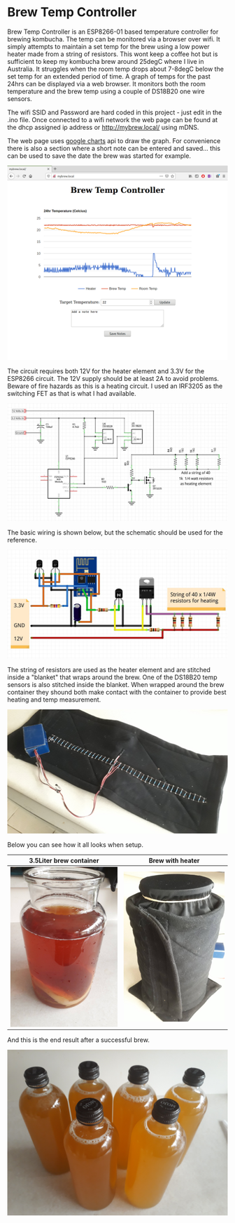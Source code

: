 # Brew Temp Controller

Brew Temp Controller is an ESP8266-01 based temperature controller for brewing kombucha.  The temp can be monitored via a browser over wifi.  It simply attempts to maintain a set temp for the brew using a low power heater made from a string of resistors.  This wont keep a coffee hot but is sufficient to keep my kombucha brew around 25degC where I live in Australia.  It struggles when the room temp drops about 7-8degC below the set temp for an extended period of time.  A graph of temps for the past 24hrs can be displayed via a web browser.  It monitors both the room temperature and the brew temp using a couple of DS18B20 one wire sensors.

The wifi SSID and Password are hard coded in this project - just edit in the .ino file.  Once connected to a wifi network the web page can be found at the dhcp assigned ip address or http://mybrew.local/ using mDNS.

The web page uses [google charts](https://developers.google.com/chart) api to draw the graph.  For convenience there is also a section where a short note can be entered and saved... this can be used to save the date the brew was started for example.

![mybrew Web Page](https://github.com/CraigHoffmann/brew-temp-controller/blob/master/mybrew.png?raw=true)

The circuit requires both 12V for the heater element and 3.3V for the ESP8266 circuit.  The 12V supply should be at least 2A to avoid problems.  Beware of fire hazards as this is a heating circuit.  I used an IRF3205 as the switching FET as that is what I had available.

![mybrew Web Page](https://github.com/CraigHoffmann/brew-temp-controller/blob/master/Images/BrewTempControlSchematic.jpg?raw=true)

The basic wiring is shown below, but the schematic should be used for the reference.

![mybrew Web Page](https://github.com/CraigHoffmann/brew-temp-controller/blob/master/Images/BrewTempControlWiring.jpg?raw=true)

The string of resistors are used as the heater element and are stitched inside a "blanket" that wraps around the brew.  One of the DS18B20 temp sensors is also stitched inside the blanket.  When wrapped around the brew container they shound both make contact with the container to provide best heating and temp measurement.

![mybrew Web Page](https://github.com/CraigHoffmann/brew-temp-controller/blob/master/Images/resistors.jpg?raw=true)

Below you can see how it all looks when setup.

3.5Liter brew container    |  Brew with heater
:-------------------------:|:-------------------------:
![mybrew Web Page](https://github.com/CraigHoffmann/brew-temp-controller/blob/master/Images/brew.jpg?raw=true) |  ![mybrew Web Page](https://github.com/CraigHoffmann/brew-temp-controller/blob/master/Images/heatersetup.jpg?raw=true)

And this is the end result after a successful brew.

![mybrew Web Page](https://github.com/CraigHoffmann/brew-temp-controller/blob/master/Images/bottled.jpg?raw=true)


